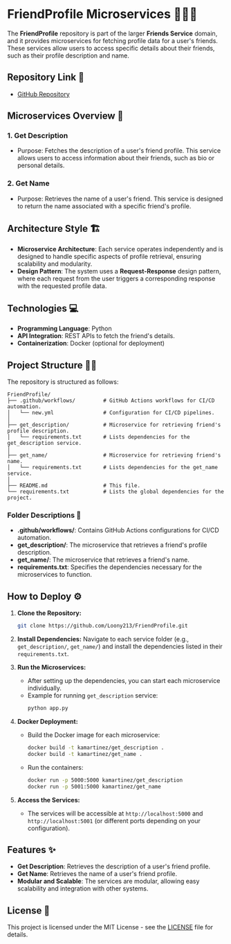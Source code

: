 
# FriendProfile Microservices 🧑‍🤝‍🧑

The **FriendProfile** repository is part of the larger **Friends Service** domain, and it provides microservices for fetching profile data for a user's friends. These services allow users to access specific details about their friends, such as their profile description and name.

## Repository Link 📁
- [GitHub Repository](https://github.com/Loony213/FriendProfile)

## Microservices Overview 🚀
### 1. **Get Description**
   - Purpose: Fetches the description of a user's friend profile. This service allows users to access information about their friends, such as bio or personal details.

### 2. **Get Name**
   - Purpose: Retrieves the name of a user's friend. This service is designed to return the name associated with a specific friend's profile.

## Architecture Style 🏗️
- **Microservice Architecture**: Each service operates independently and is designed to handle specific aspects of profile retrieval, ensuring scalability and modularity.
- **Design Pattern**: The system uses a **Request-Response** design pattern, where each request from the user triggers a corresponding response with the requested profile data.

## Technologies 💻
- **Programming Language**: Python
- **API Integration**: REST APIs to fetch the friend's details.
- **Containerization**: Docker (optional for deployment)

## Project Structure 🧑‍💻
The repository is structured as follows:

```
FriendProfile/
├── .github/workflows/         # GitHub Actions workflows for CI/CD automation.
│   └── new.yml                # Configuration for CI/CD pipelines.
│
├── get_description/           # Microservice for retrieving friend's profile description.
│   └── requirements.txt       # Lists dependencies for the get_description service.
│
├── get_name/                  # Microservice for retrieving friend's name.
│   └── requirements.txt       # Lists dependencies for the get_name service.
│
├── README.md                  # This file.
└── requirements.txt           # Lists the global dependencies for the project.
```

### Folder Descriptions 📂
- **.github/workflows/**: Contains GitHub Actions configurations for CI/CD automation.
- **get_description/**: The microservice that retrieves a friend's profile description.
- **get_name/**: The microservice that retrieves a friend's name.
- **requirements.txt**: Specifies the dependencies necessary for the microservices to function.

## How to Deploy ⚙️
1. **Clone the Repository:**
   ```bash
   git clone https://github.com/Loony213/FriendProfile.git
   ```

2. **Install Dependencies:**
   Navigate to each service folder (e.g., `get_description/`, `get_name/`) and install the dependencies listed in their `requirements.txt`.

3. **Run the Microservices:**
   - After setting up the dependencies, you can start each microservice individually.
   - Example for running `get_description` service:
     ```bash
     python app.py
     ```

4. **Docker Deployment:**
   - Build the Docker image for each microservice:
     ```bash
     docker build -t kamartinez/get_description .
     docker build -t kamartinez/get_name .
     ```
   - Run the containers:
     ```bash
     docker run -p 5000:5000 kamartinez/get_description
     docker run -p 5001:5000 kamartinez/get_name
     ```

5. **Access the Services:**
   - The services will be accessible at `http://localhost:5000` and `http://localhost:5001` (or different ports depending on your configuration).

## Features ✨
- **Get Description**: Retrieves the description of a user's friend profile.
- **Get Name**: Retrieves the name of a user's friend profile.
- **Modular and Scalable**: The services are modular, allowing easy scalability and integration with other systems.

## License 📜
This project is licensed under the MIT License - see the [LICENSE](LICENSE) file for details.
